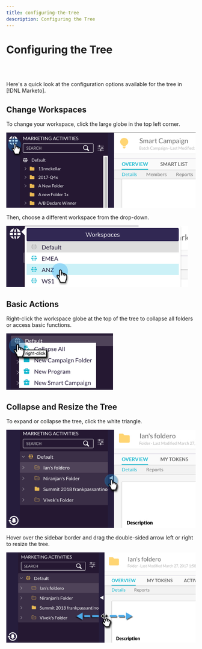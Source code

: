 ```yaml
---
title: configuring-the-tree
description: Configuring the Tree
---
```


# Configuring the Tree

<br>&nbsp;

Here's a quick look at the configuration options available for the tree in [!DNL Marketo].

## Change Workspaces

To change your workspace, click the large globe in the top left corner.

   ![Image One](/help/sky/assets/tree/configuring-the-tree/configuring-the-tree-1.png)

Then, choose a different workspace from the drop-down.

   ![Image Two](/help/sky/assets/tree/configuring-the-tree/configuring-the-tree-2.png)

## Basic Actions

Right-click the workspace globe at the top of the tree to collapse all folders or access basic functions.

   ![Image Three](/help/sky/assets/tree/configuring-the-tree/configuring-the-tree-3.png)

## Collapse and Resize the Tree

To expand or collapse the tree, click the white triangle.

   ![Image Four](/help/sky/assets/tree/configuring-the-tree/configuring-the-tree-4.png)

Hover over the sidebar border and drag the double-sided arrow left or right to resize the tree.

   ![Image Five](/help/sky/assets/tree/configuring-the-tree/configuring-the-tree-5.png)

